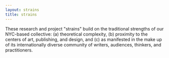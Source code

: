 ```yaml
---
layout: strains
title: strains
---
```


These research and project "strains" build on the traditional strengths of our
NYC-based collective: (a) theoretical complexity, (b) proximity to the centers
of art, publishing, and design, and (c) as manifested in the make up of its
internationally diverse community of writers, audiences, thinkers, and
practitioners.
